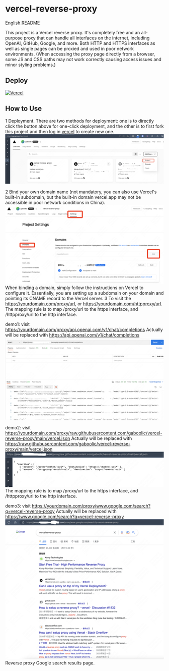 # vercel-reverse-proxy
[English README](./README_EN.md)

This project is a Vercel reverse proxy. It's completely free and an all-purpose proxy that can handle all interfaces on the internet, including OpenAI, GitHub, Google, and more. Both HTTP and HTTPS interfaces as well as single pages can be proxied and used in poor network environments. (When accessing the proxy page directly from a browser, some JS and CSS paths may not work correctly causing access issues and minor styling problems.)
## Deploy
[![Vercel](https://vercel.com/button)](https://vercel.com/import/project?template=https://github.com/gaboolic/vercel-reverse-proxy)


## How to Use
1 Deployment. There are two methods for deployment: one is to directly click the button above for one-click deployment, and the other is to first fork this project and then log in [vercel](https://vercel.com/) to create new one.
![new project](img/newproject.png)

2 Bind your own domain name (not mandatory, you can also use Vercel's built-in subdomain, but the built-in domain vercel.app may not be accessible in poor network conditions in China).
![domain](img/domain.png)
When binding a domain, simply follow the instructions on Vercel to configure it. Essentially, you are setting up a subdomain on your domain and pointing its CNAME record to the Vercel server.
3 To visit the https://yourdomain.com/proxy/url, or https://yourdomain.com/httpproxy/url.
The mapping rule is to map /proxy/url to the https interface, and /httpproxy/url to the http interface.


demo1: visit https://yourdomain.com/proxy/api.openai.com/v1/chat/completions
Actually will be replaced with https://api.openai.com/v1/chat/completions
![demo1](img/demo1.png)

demo2: visit https://yourdomain.com/proxy/raw.githubusercontent.com/gaboolic/vercel-reverse-proxy/main/vercel.json
Actually will be replaced with https://raw.githubusercontent.com/gaboolic/vercel-reverse-proxy/main/vercel.json
![demo2](img/demo2.png)
The mapping rule is to map /proxy/url to the https interface, and /httpproxy/url to the http interface.

demo3: visit https://yourdomain.com/proxy/www.google.com/search?q=vercel-reverse-proxy
Actually will be replaced with https://www.google.com/search?q=vercel-reverse-proxy
![demo3](img/demo3.png)
Reverse proxy Google search results page.


